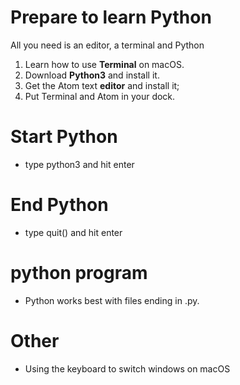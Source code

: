 # Prepare to learn Python

All you need is an editor, a terminal and Python

1. Learn how to use **Terminal** on macOS.
2. Download **Python3** and install it.
3. Get the Atom text **editor** and install it; 
4. Put Terminal and Atom in your dock.

# Start Python

* type python3 and hit enter

# End Python

* type quit() and hit enter

# python program

* Python works best with files ending in .py.

# Other

* Using the keyboard to switch windows on macOS
